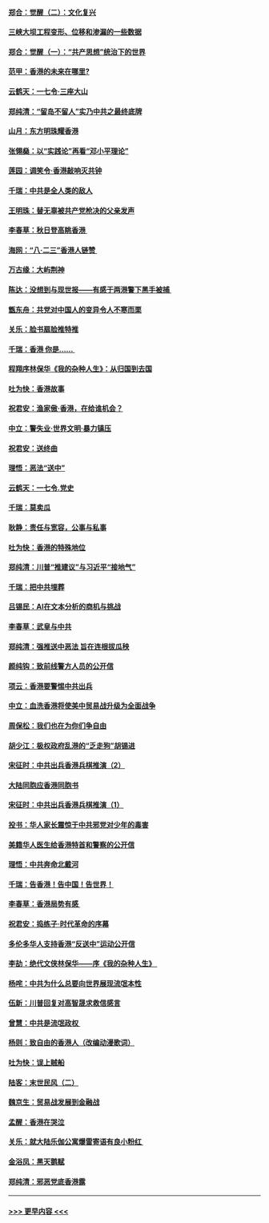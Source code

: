 #### [郑合：觉醒（二）：文化复兴](../pages/nsc993/n11478025.md?t=08272222) 
#### [三峡大坝工程变形、位移和渗漏的一些数据](../pages/nsc993/n11478232.md?t=08272222) 
#### [郑合：觉醒（一）：“共产思想”统治下的世界](../pages/nsc993/n11477663.md?t=08272222) 
#### [范甲：香港的未来在哪里?](../pages/nsc993/n11477249.md?t=08272222) 
#### [云鹤天：一七令·三座大山](../pages/nsc993/n11477192.md?t=08272222) 
#### [郑纯清：“留岛不留人”实乃中共之最终底牌](../pages/nsc993/n11476160.md?t=08272222) 
#### [山月：东方明珠耀香港](../pages/nsc993/n11476077.md?t=08272222) 
#### [张翎燊：以“实践论”再看“邓小平理论”](../pages/nsc993/n11475733.md?t=08272222) 
#### [莲园：调笑令‧香港敲响灭共钟](../pages/nsc993/n11475723.md?t=08272222) 
#### [千瑞：中共是全人类的敌人](../pages/nsc993/n11475329.md?t=08272222) 
#### [王明珠：替无辜被共产党枪决的父亲发声](../pages/nsc993/n11474570.md?t=08272222) 
#### [李春草：秋日登高眺香港 ](../pages/nsc993/n11474491.md?t=08272222) 
#### [海网：“八·二三”香港人链赞 ](../pages/nsc993/n11474538.md?t=08272222) 
#### [万古缘：大屿荆神](../pages/nsc993/n11474401.md?t=08272222) 
#### [陈达：没想到与现世报——有感于两港警下黑手被捕 ](../pages/nsc993/n11472557.md?t=08272222) 
#### [甑东舟：共党对中国人的变异令人不寒而栗](../pages/nsc993/n11472496.md?t=08272222) 
#### [关乐：脸书扇脸推特推](../pages/nsc993/n11472488.md?t=08272222) 
#### [千瑞：香港  你是…… ](../pages/nsc993/n11472459.md?t=08272222) 
#### [程翔序林保华《我的杂种人生》：从归国到去国](../pages/nsc993/n11472369.md?t=08272222) 
#### [吐为快：香港故事](../pages/nsc993/n11471931.md?t=08272222) 
#### [祝君安：渔家傲‧香港，在给谁机会？](../pages/nsc993/n11469718.md?t=08272222) 
#### [中立：警失业‧世界文明‧暴力镇压](../pages/nsc993/n11467566.md?t=08272222) 
#### [祝君安：送终曲](../pages/nsc993/n11467546.md?t=08272222) 
#### [理悟：恶法“送中”](../pages/nsc993/n11467290.md?t=08272222) 
#### [云鹤天：一七令.党史](../pages/nsc993/n11464122.md?t=08272222) 
#### [千瑞：莫卖瓜](../pages/nsc993/n11463014.md?t=08272222) 
#### [耿静：责任与宽容，公事与私事](../pages/nsc993/n11462810.md?t=08272222) 
#### [吐为快：香港的特殊地位](../pages/nsc993/n11462562.md?t=08272222) 
#### [郑纯清：川普“推建议”与习近平“接地气”](../pages/nsc993/n11461683.md?t=08272222) 
#### [千瑞：把中共埋葬](../pages/nsc993/n11461658.md?t=08272222) 
#### [吕锡民：AI在文本分析的商机与挑战](../pages/nsc993/n11460607.md?t=08272222) 
#### [李春草：武皇与中共](../pages/nsc993/n11460589.md?t=08272222) 
#### [郑纯清：强推送中恶法 旨在连根拔瓜秧](../pages/nsc993/n11460526.md?t=08272222) 
#### [颜纯钩：致前线警方人员的公开信](../pages/nsc993/n11459564.md?t=08272222) 
#### [项云：香港要警惕中共出兵](../pages/nsc993/n11459530.md?t=08272222) 
#### [中立：血洗香港将使美中贸易战升级为全面战争](../pages/nsc993/n11459717.md?t=08272222) 
#### [周保松：我们也在为你们争自由](../pages/nsc993/n11459087.md?t=08272222) 
#### [胡少江：极权政府乱港的“乏走狗”胡锡进](../pages/nsc993/n11459051.md?t=08272222) 
#### [宋征时：中共出兵香港兵棋推演（2）](../pages/nsc993/n11458306.md?t=08272222) 
#### [大陆同胞应香港同胞书](../pages/nsc993/n11457241.md?t=08272222) 
#### [宋征时：中共出兵香港兵棋推演（1）](../pages/nsc993/n11455979.md?t=08272222) 
#### [投书：华人家长震惊于中共邪党对少年的毒害](../pages/nsc993/n11454664.md?t=08272222) 
#### [美籍华人医生给香港特首和警察的公开信](../pages/nsc993/n11454599.md?t=08272222) 
#### [理悟：中共奔命北戴河](../pages/nsc993/n11454254.md?t=08272222) 
#### [千瑞：告香港！告中国！告世界！](../pages/nsc993/n11452639.md?t=08272222) 
#### [李春草：香港局势有感 ](../pages/nsc993/n11452364.md?t=08272222) 
#### [祝君安：捣练子‧时代革命的序幕](../pages/nsc993/n11452353.md?t=08272222) 
#### [多伦多华人支持香港“反送中”运动公开信](../pages/nsc993/n11452323.md?t=08272222) 
#### [李劼：绝代文侠林保华——序《我的杂种人生》 ](../pages/nsc993/n11452282.md?t=08272222) 
#### [杨咤：中共为什么总要向世界展现流氓本性](../pages/nsc993/n11448899.md?t=08272222) 
#### [伍新：川普回复对高智晟求救信感言](../pages/nsc993/n11448808.md?t=08272222) 
#### [曾慧：中共是流氓政权 ](../pages/nsc993/n11447277.md?t=08272222) 
#### [杨则：致自由的香港人（改编动漫歌词）](../pages/nsc993/n11447253.md?t=08272222) 
#### [吐为快：误上贼船](../pages/nsc993/n11447241.md?t=08272222) 
#### [陆客：末世民风（二）](../pages/nsc993/n11447032.md?t=08272222) 
#### [魏京生：贸易战发展到金融战](../pages/nsc993/n11446827.md?t=08272222) 
#### [孟醒：香港在哭泣](../pages/nsc993/n11445586.md?t=08272222) 
#### [关乐：就大陆乐伽公寓爆雷寄语有良小粉红 ](../pages/nsc993/n11445344.md?t=08272222) 
#### [金浴凤：黑天鹅赋](../pages/nsc993/n11445105.md?t=08272222) 
#### [郑纯清：邪恶党底香港露](../pages/nsc993/n11444937.md?t=08272222) 

----
#### [ >>> 更早内容 <<< ](../indexes/nsc993-earlier.md)
